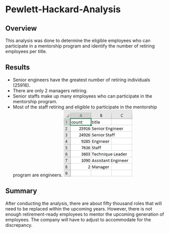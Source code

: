 # Pewlett-Hackard-Analysis

## Overview
This analysis was done to determine the eligible employees who can participate in a mentorship program and identify the number of retiring employees per title. 

## Results
* Senior engineers have the greatest number of retiring individuals (25916).
* There are only 2 managers retiring.
* Senior staffs make up many employees who can participate in the mentorship program.
* Most of the staff retiring and eligible to participate in the mentorship program are engineers.
![plot](Resources/Retiring_titles.png) 

## Summary
After conducting the analysis, there are about fifty thousand roles that will need to be replaced within the upcoming years. However, there is not enough retirement-ready employees to mentor the upcoming generation of employees. The company will have to adjust to accommodate for the discrepancy.
